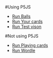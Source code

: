 #Using P5JS
 - [Run Balls](/Balls/index.html)
 - [Run Your cards](/yourcards/index.html)
 - [Run Test vison](/TestVision/index.html)
  
#Not using P5JS
 - [Run Playing cards](/playingcard/index.html)
 - [Run Wordle](/wordle/index.html)